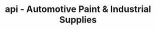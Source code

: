 ---
title: "api - Automotive Paint & Industrial Supplies"
url: /eugene/api-automotive-paint-und-industrial-supplies/
shop: Autoteile
---